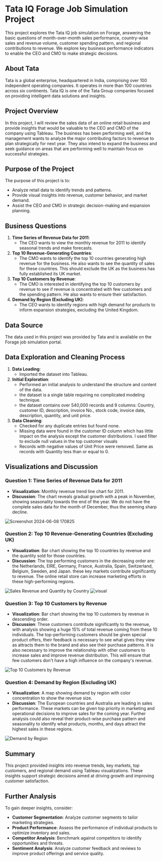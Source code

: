 # Tata IQ Forage Job Simulation Project
This project explores the Tata IQ job simulation on Forage, answering the basic questions of month-over-month sales performance, country-wise sales and revenue volume, customer spending pattern, and regional contributions to revenue. We explore key business performance indicators to enable the CEO and CMO to make strategic decisions.

## About Tata
Tata is a global enterprise, headquartered in India, comprising over 100 independent operating companies. It operates in more than 100 countries across six continents. Tata IQ is one of the Tata Group companies focused on providing intelligent data solutions and insights.

## Project Overview
In this project, I will review the sales data of an online retail business and provide insights that would be valuable to the CEO and CMO of the company using Tableau. The business has been performing well, and the management wants to analyze the major contributing factors to revenue to plan strategically for next year. They also intend to expand the business and seek guidance on areas that are performing well to maintain focus on successful strategies.

## Purpose of the Project
The purpose of this project is to:
- Analyze retail data to identify trends and patterns.
- Provide visual insights into revenue, customer behavior, and market demand.
- Assist the CEO and CMO in strategic decision-making and expansion planning.

## Business Questions
1. **Time Series of Revenue Data for 2011**:
   - The CEO wants to view the monthly revenue for 2011 to identify seasonal trends and make forecasts.
2. **Top 10 Revenue-Generating Countries**:
   - The CMO wants to identify the top 10 countries generating high revenue for the business. He also wants to see the quantity of sales for these countries. This should exclude the UK as the business has fully established its UK market.
3. **Top 10 Customers by Revenue**:
   - The CMO is interested in identifying the top 10 customers by revenue to see if revenue is concentrated with few customers and the spending pattern. He also wants to ensure their satisfaction.
4. **Demand by Region (Excluding UK)**:
   - The CEO wants to identify regions with high demand for products to inform expansion strategies, excluding the United Kingdom.

## Data Source
The data used in this project was provided by Tata and is available on the Forage job simulation portal.
## Data Exploration and Cleaning Process
1. **Data Loading**:
   - Imported the dataset into Tableau.
2. **Initial Exploration**:
   - Performed an initial analysis to understand the structure and content of the data.
   - the dataset is a single table requiring no complicated modeling technique.
   - the dataset contains over 540,000 records and 9 columns: Country, customer ID, description, invoice No., stock code, invoice date, description, quantity, and unit price.
3. **Data Cleaning**:
   - Checked for any duplicate entries but found none.
   - Missing data were found in the customer ID column which has little impact on the analysis except the customer distributions. I used filter to exclude null values in the top customer visuals
   - Records with negative values of Unit Price were removed. Same as records with Quantity less than or equal to 0. 

## Visualizations and Discussion
### Question 1: Time Series of Revenue Data for 2011
- **Visualization**: Monthly revenue trend line chart for 2011.
- **Discussion**: The chart reveals gradual growth with a peak in November, showing seasonality towards the end of the year. We do not have the complete sales data for the month of December, thus the seeming sharp decline.
  
![Screenshot 2024-06-08 170825](https://github.com/KelvinEdeh/Tata-Simulation/assets/48542660/38f31331-725f-49a2-b7fa-80e8bfd5f2b0)


### Question 2: Top 10 Revenue-Generating Countries (Excluding UK)
- **Visualization**: Bar chart showing the top 10 countries by revenue and the quantity sold for those countries.
- **Discussion**: The top performing customers in the decreasing order are: the Netherlands, EIRE, Germany, France, Australia, Spain, Switzerland, Belgium, Sweden, and Japan. these key markets contribute significantly to revenue. The online retail store can increase marketing efforts in these high-performing regions.

![Sales Revenue and Quantity by Country](https://github.com/KelvinEdeh/Tata-Simulation/assets/48542660/2f6f7286-8211-479b-94ef-6b4a077e33af)
![visual](C:\Users\User\Pictures\Screenshots)

### Question 3: Top 10 Customers by Revenue
- **Visualization**: Bar chart showing the top 10 customers by revenue in descending order.
- **Discussion**: These customers contribute significantly to the revenue, with analysis showing a huge 15% of total revenue coming from these 10 individuals. The top-performing customers should be given special product offers, their feedback is necessary to see what gives they view as attracts them to the brand and also see their purchase patterns. It is also necessary to improve the relationship with other customers to increase sales and improve revenue distribution. This will ensure that few customers don't have a high influence on the company's revenue.

![Top 10 Customers by Revenue](https://github.com/KelvinEdeh/Tata-Simulation/assets/48542660/55d68b37-32b6-4176-b62f-e0ccc3aebeba)

### Question 4: Demand by Region (Excluding UK)
- **Visualization**: A map showing demand by region with color concentration to show the revenue size.
- **Discussion**: The European countries and Australia are leading in sales performance. These markets can be given top priority in marketing and operational decisions to improve sales for the coming year. Further analysis could also reveal their product-wise purchase pattern and seasonality to identify what products, months, and days attract the highest sales in these regions. 

![Demand by Region](https://github.com/KelvinEdeh/Tata-Simulation/assets/48542660/6da3249a-4dfe-4619-8a2f-9f5e927ecd3a)

## Summary
This project provided insights into revenue trends, key markets, top customers, and regional demand using Tableau visualizations. These insights support strategic decisions aimed at driving growth and improving customer satisfaction.

## Further Analysis
To gain deeper insights, consider:
- **Customer Segmentation**: Analyze customer segments to tailor marketing strategies.
- **Product Performance**: Assess the performance of individual products to optimize inventory and sales.
- **Competitor Analysis**: Benchmark against competitors to identify opportunities and threats.
- **Sentiment Analysis**: Analyze customer feedback and reviews to improve product offerings and service quality.

